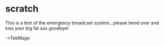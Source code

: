 # scratch

This is a test of the emergency broadcast system...please bend over and kiss your big fat ass goodbye!

-=TekMage
